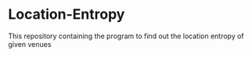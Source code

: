 # Location-Entropy
This repository containing the program to find out the location entropy of given venues
